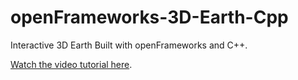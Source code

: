 # openFrameworks-3D-Earth-Cpp

Interactive 3D Earth Built with openFrameworks and C++.

[Watch the video tutorial here](https://youtu.be/urBM0xl0WXE).
